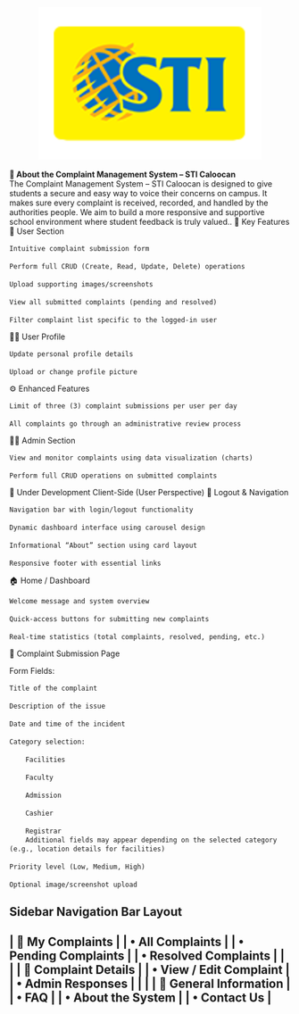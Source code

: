 <p align="center"><a href="#" target="_blank"><img src="public/image/STI_LOGO_for_eLMS.png" width="400" alt="STI PROPERTY"></a></p>

**📌 About the Complaint Management System – STI Caloocan**
<br/>
The Complaint Management System – STI Caloocan is designed to give students a secure and easy way to voice their concerns on campus. It makes sure every complaint is received, recorded, and handled by the authorities people. We aim to build a more responsive and supportive school environment where student feedback is truly valued..
🔧 Key Features
👤 User Section

    Intuitive complaint submission form

    Perform full CRUD (Create, Read, Update, Delete) operations

    Upload supporting images/screenshots

    View all submitted complaints (pending and resolved)

    Filter complaint list specific to the logged-in user

🙍‍♂️ User Profile

    Update personal profile details

    Upload or change profile picture

⚙️ Enhanced Features

    Limit of three (3) complaint submissions per user per day

    All complaints go through an administrative review process

👨‍💼 Admin Section

    View and monitor complaints using data visualization (charts)

    Perform full CRUD operations on submitted complaints

🚧 Under Development
Client-Side (User Perspective)
🔐 Logout & Navigation

    Navigation bar with login/logout functionality

    Dynamic dashboard interface using carousel design

    Informational “About” section using card layout

    Responsive footer with essential links

🏠 Home / Dashboard

    Welcome message and system overview

    Quick-access buttons for submitting new complaints

    Real-time statistics (total complaints, resolved, pending, etc.)


📝 Complaint Submission Page

Form Fields:

    Title of the complaint

    Description of the issue

    Date and time of the incident

    Category selection:

        Facilities

        Faculty

        Admission

        Cashier

        Registrar
        Additional fields may appear depending on the selected category (e.g., location details for facilities)

    Priority level (Low, Medium, High)

    Optional image/screenshot upload

Sidebar Navigation Bar Layout
------------------------------
| 📂  My Complaints           |
|   • All Complaints         |
|   • Pending Complaints     |
|   • Resolved Complaints    |
|                            |
| 📝  Complaint Details       |
|   • View / Edit Complaint  |
|   • Admin Responses        |
|                            |
| 📖  General Information     |
|   • FAQ                    |
|   • About the System       |
|   • Contact Us             |
------------------------------
